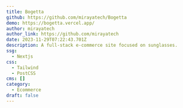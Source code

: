 ```yaml
---
title: Bogetta
github: https://github.com/mirayatech/Bogetta
demo: https://bogetta.vercel.app/
author: mirayatech
author_link: https://github.com/mirayatech
date: 2023-11-29T07:22:43.701Z
description: A full-stack e-commerce site focused on sunglasses.
ssg:
  - Nextjs
css:
  - Tailwind
  - PostCSS
cms: []
category:
  - Ecommerce
draft: false
---
```

